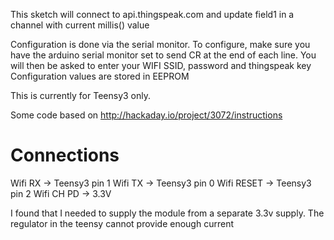 This sketch will connect to api.thingspeak.com and update field1 in a channel with current millis() value

Configuration is done via the serial monitor. To configure, make sure you have the arduino serial monitor set to send CR at the end of each line.
You will then be asked to enter your WIFI SSID, password and thingspeak key
Configuration values are stored in EEPROM

This is currently for Teensy3 only.

Some code based on http://hackaday.io/project/3072/instructions

Connections
===========

Wifi RX -> Teensy3 pin 1
Wifi TX -> Teensy3 pin 0
Wifi RESET -> Teensy3 pin 2
Wifi CH PD -> 3.3V

I found that I needed to supply the module from a separate 3.3v supply. The regulator in the teensy cannot provide enough current


